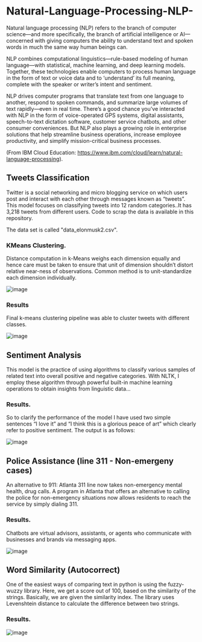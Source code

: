 # Natural-Language-Processing-NLP-

Natural language processing (NLP) refers to the branch of computer science—and more specifically, the branch of artificial intelligence or AI—concerned with giving computers the ability to understand text and spoken words in much the same way human beings can.

NLP combines computational linguistics—rule-based modeling of human language—with statistical, machine learning, and deep learning models. Together, these technologies enable computers to process human language in the form of text or voice data and to ‘understand’ its full meaning, complete with the speaker or writer’s intent and sentiment.

NLP drives computer programs that translate text from one language to another, respond to spoken commands, and summarize large volumes of text rapidly—even in real time. There’s a good chance you’ve interacted with NLP in the form of voice-operated GPS systems, digital assistants, speech-to-text dictation software, customer service chatbots, and other consumer conveniences. But NLP also plays a growing role in enterprise solutions that help streamline business operations, increase employee productivity, and simplify mission-critical business processes.

(From IBM Cloud Education: https://www.ibm.com/cloud/learn/natural-language-processing).




## Tweets Classification
Twitter is a social networking and micro blogging service on which users post and interact with each other through messages known as “tweets”. This model focuses on classifying tweets into 12 random categories..It has 3,218 tweets from different users. Code to scrap the data is available in this repository.

The data set is called "data_elonmusk2.csv".

### KMeans Clustering.
Distance computation in k-Means weighs each dimension equally and hence care must be taken to ensure that unit of dimension shouldn’t distort relative near-ness of observations. Common method is to unit-standardize each dimension individually.

![image](https://user-images.githubusercontent.com/86708470/167463458-20f8c7ad-f307-49ff-8c7f-8e1476f53fec.png)

### Results

Final k-means clustering pipeline was able to cluster tweets with different classes.

![image](https://user-images.githubusercontent.com/86708470/167464243-34d11c96-c41e-44cf-b29d-8948a75da0c6.png)







## Sentiment Analysis
This model is the practice of using algorithms to classify various samples of related text into overall positive and negative categories. With NLTK, I employ these algorithm through powerful built-in machine learning operations to obtain insights from linguistic data...

### Results.
So to clarify the performance of the model I have used two simple sentences “I love it” and “I think this is a glorious peace of art” which clearly refer to positive sentiment. The output is as follows:

![image](https://user-images.githubusercontent.com/86708470/167479991-4cc5db4e-4818-4868-8f67-1b00ca8fc092.png)











## Police Assistance (line 311 - Non-emergeny cases)
An alternative to 911: Atlanta 311 line now takes non-emergency mental health, drug calls. A program in Atlanta that offers an alternative to calling the police for non-emergency situations now allows residents to reach the service by simply dialing 311.

### Results.
Chatbots are virtual advisors, assistants, or agents who communicate with businesses and brands via messaging apps.

![image](https://user-images.githubusercontent.com/86708470/170315385-1ce3436b-b464-4300-ac78-1e7fb2ff1948.png)









## Word Similarity (Autocorrect)

One of the easiest ways of comparing text in python is using the fuzzy-wuzzy library. Here, we get a score out of 100, based on the similarity of the strings. Basically, we are given the similarity index. The library uses Levenshtein distance to calculate the difference between two strings.

### Results.
![image](https://user-images.githubusercontent.com/86708470/170328249-1dcd6273-aaac-458b-96e1-102b2078a097.png)



